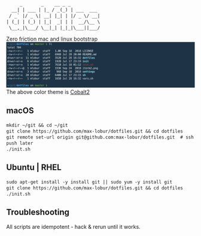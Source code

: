 ```
     _       _    __ _ _           
  __| | ___ | |_ / _(_) | ___  ___ 
 / _` |/ _ \| __| |_| | |/ _ \/ __|
| (_| | (_) | |_|  _| | |  __/\__ \
 \__,_|\___/ \__|_| |_|_|\___||___/

```
Zero friction mac and linux bootstrap
![iterm2](./iterm2.png)
The above color theme is [Cobalt2](https://github.com/wesbos/Cobalt2-iterm)

## macOS
```
mkdir ~/git && cd ~/git
git clone https://github.com/max-lobur/dotfiles.git && cd dotfiles
git remote set-url origin git@github.com:max-lobur/dotfiles.git  # ssh push later
./init.sh
```

## Ubuntu | RHEL
```
sudo apt-get install -y install git || sudo yum -y install git
git clone https://github.com/max-lobur/dotfiles.git && cd dotfiles
./init.sh
```

## Troubleshooting
All scripts are idempotent - hack & rerun until it works.
